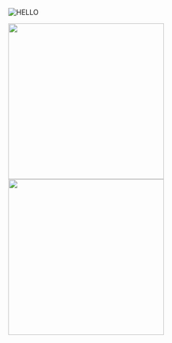 ![HELLO](https://user-images.githubusercontent.com/1451668/138444735-21b61f1d-cf36-469c-a60f-2d601df43cbf.png)

<p float="left">
  <img src="https://user-images.githubusercontent.com/1451668/150394728-848dff51-1365-44f3-899d-b5152c8ec499.png" width="314" />
  <img src="https://user-images.githubusercontent.com/1451668/150394811-e11efb41-3c55-4f5a-8821-dbef747b42f0.png" width="314" /> 
</p>

<!--
**anthonyec/anthonyec** is a ✨ _special_ ✨ repository because its `README.md` (this file) appears on your GitHub profile.

Here are some ideas to get you started:

- 🔭 I’m currently working on ...
- 🌱 I’m currently learning ...
- 👯 I’m looking to collaborate on ...
- 🤔 I’m looking for help with ...
- 💬 Ask me about ...
- 📫 How to reach me: ...
- 😄 Pronouns: ...
- ⚡ Fun fact: ...
-->
